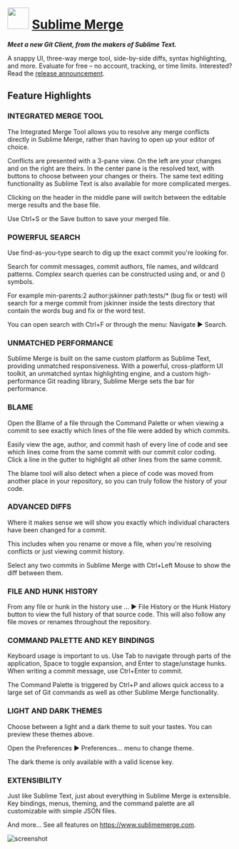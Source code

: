 ﻿# <img src="https://cdn.jsdelivr.net/gh/chtof/chocolatey-packages/automatic/sublimemerge/sublimemerge.png" width="48" height="48"/> [Sublime Merge](https://chocolatey.org/packages/sublimemerge)

___Meet a new Git Client, from the makers of Sublime Text.___

A snappy UI, three-way merge tool,
side-by-side diffs, syntax highlighting, and more. Evaluate for free – no account, tracking, or time limits.
Interested? Read the [release announcement](https://www.sublimetext.com/blog/articles/sublime-merge).

## Feature Highlights
### INTEGRATED MERGE TOOL
The Integrated Merge Tool allows you to resolve any merge conflicts directly in Sublime Merge, rather than having to open up your editor of choice.

Conflicts are presented with a 3-pane view. On the left are your changes and on the right are theirs. In the center pane is the resolved text, with buttons to choose between your changes or theirs. The same text editing functionality as Sublime Text is also available for more complicated merges.

Clicking on the header in the middle pane will switch between the editable merge results and the base file.

Use Ctrl+S or the Save button to save your merged file.

### POWERFUL SEARCH
Use find-as-you-type search to dig up the exact commit you're looking for.

Search for commit messages, commit authors, file names, and wildcard patterns. Complex search queries can be constructed using and, or and () symbols.

For example min-parents:2 author:jskinner path:tests/* (bug fix or test) will search for a merge commit from jskinner inside the tests directory that contain the words bug and fix or the word test.

You can open search with Ctrl+F or through the menu: Navigate ▶ Search.

### UNMATCHED PERFORMANCE
Sublime Merge is built on the same custom platform as Sublime Text, providing unmatched responsiveness. With a powerful, cross-platform UI toolkit, an unmatched syntax highlighting engine, and a custom high-performance Git reading library, Sublime Merge sets the bar for performance.

### BLAME
Open the Blame of a file through the Command Palette or when viewing a commit to see exactly which lines of the file were added by which commits.

Easily view the age, author, and commit hash of every line of code and see which lines come from the same commit with our commit color coding. Click a line in the gutter to highlight all other lines from the same commit.

The blame tool will also detect when a piece of code was moved from another place in your repository, so you can truly follow the history of your code.

### ADVANCED DIFFS
Where it makes sense we will show you exactly which individual characters have been changed for a commit.

This includes when you rename or move a file, when you're resolving conflicts or just viewing commit history.

Select any two commits in Sublime Merge with Ctrl+Left Mouse to show the diff between them.

### FILE AND HUNK HISTORY
From any file or hunk in the history use … ▶ File History or the Hunk History button to view the full history of that source code. This will also follow any file moves or renames throughout the repository.

### COMMAND PALETTE AND KEY BINDINGS
Keyboard usage is important to us. Use Tab to navigate through parts of the application, Space to toggle expansion, and Enter to stage/unstage hunks. When writing a commit message, use Ctrl+Enter to commit.

The Command Palette is triggered by Ctrl+P and allows quick access to a large set of Git commands as well as other Sublime Merge functionality.

### LIGHT AND DARK THEMES
Choose between a light and a dark theme to suit your tastes. You can preview these themes above.

Open the Preferences ▶ Preferences… menu to change theme.

The dark theme is only available with a valid license key.

### EXTENSIBILITY
Just like Sublime Text, just about everything in Sublime Merge is extensible. Key bindings, menus, theming, and the command palette are all customizable with simple JSON files.

And more... See all features on https://www.sublimemerge.com.

![screenshot](https://cdn.jsdelivr.net/gh/chtof/chocolatey-packages/automatic/sublimemerge/screenshot.png)